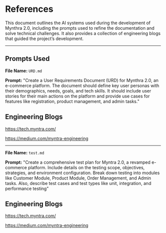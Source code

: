 # References

This document outlines the AI systems used during the development of Mynthra 2.0, including the prompts used to refine the documentation and solve technical challenges. It also provides a collection of engineering blogs that guided the project’s development.

---

## Prompts Used
**File Name:** `URD.md` 

**Prompt:**  "Create a User Requirements Document (URD) for Mynthra 2.0, an e-commerce platform. The document should define key user personas with their demographics, needs, goals, and tech skills. It should include user stories for their main actions on the platform and provide use cases for features like registration, product management, and admin tasks."



## Engineering Blogs
https://tech.myntra.com/

https://medium.com/myntra-engineering


---

**File Name:** `test.md` 

**Prompt:**  "Create a comprehensive test plan for Myntra 2.0, a revamped e-commerce platform. Include details on the testing scope, objectives, strategies, and environment configuration. Break down testing into modules like Customer Module, Product Module, Order Management, and Admin tasks. Also, describe test cases and test types like unit, integration, and performance testing"



## Engineering Blogs
https://tech.myntra.com/

https://medium.com/myntra-engineering

